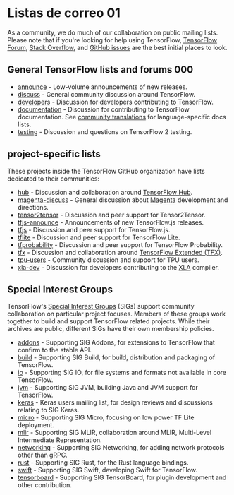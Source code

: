 # Listas de correo 01

As a community, we do much of our collaboration on public mailing lists. Please note that if you're looking for help using TensorFlow, [TensorFlow Forum](https://discuss.tensorflow.org/), [Stack Overflow](https://stackoverflow.com/questions/tagged/tensorflow), and [GitHub issues](https://github.com/tensorflow/tensorflow/issues) are the best initial places to look.

## General TensorFlow lists and forums 000

- [announce](https://groups.google.com/a/tensorflow.org/d/forum/announce) - Low-volume announcements of new releases.
- [discuss](https://groups.google.com/a/tensorflow.org/d/forum/discuss) - General community discussion around TensorFlow.
- [developers](https://groups.google.com/a/tensorflow.org/d/forum/developers) - Discussion for developers contributing to TensorFlow.
- [documentation](https://discuss.tensorflow.org/tag/docs) - Discussion for contributing to TensorFlow documentation. See [community translations](https://www.tensorflow.org/community/contribute/docs#community_translations) for language-specific docs lists.
- [testing](https://groups.google.com/a/tensorflow.org/d/forum/testing) - Discussion and questions on TensorFlow 2 testing.

## project-specific lists

These projects inside the TensorFlow GitHub organization have lists dedicated to their communities:

- [hub](https://groups.google.com/a/tensorflow.org/d/forum/hub) - Discussion and collaboration around [TensorFlow Hub](https://github.com/tensorflow/hub).
- [magenta-discuss](https://groups.google.com/a/tensorflow.org/d/forum/magenta-discuss) - General discussion about [Magenta](https://magenta.tensorflow.org/) development and directions.
- [tensor2tensor](https://groups.google.com/d/forum/tensor2tensor) - Discussion and peer support for Tensor2Tensor.
- [tfjs-announce](https://groups.google.com/a/tensorflow.org/d/forum/tfjs-announce) - Announcements of new TensorFlow.js releases.
- [tfjs](https://groups.google.com/a/tensorflow.org/d/forum/tfjs) - Discussion and peer support for TensorFlow.js.
- [tflite](https://groups.google.com/a/tensorflow.org/d/forum/tflite) - Discussion and peer support for TensorFlow Lite.
- [tfprobability](https://groups.google.com/a/tensorflow.org/d/forum/tfprobability) - Discussion and peer support for TensorFlow Probability.
- [tfx](https://groups.google.com/a/tensorflow.org/forum/#!forum/tfx) - Discussion and collaboration around [TensorFlow Extended (TFX)](https://www.tensorflow.org/tfx/).
- [tpu-users](https://groups.google.com/a/tensorflow.org/d/forum/tpu-users) - Community discussion and support for TPU users.
- [xla-dev](https://groups.google.com/forum/#!forum/xla-dev) - Discussion for developers contributing to the [XLA](https://www.tensorflow.org/xla) compiler.

## Special Interest Groups

TensorFlow's [Special Interest Groups](https://github.com/tensorflow/community/tree/master/sigs) (SIGs) support community collaboration on particular project focuses. Members of these groups work together to build and support TensorFlow related projects. While their archives are public, different SIGs have their own membership policies.

- [addons](https://groups.google.com/a/tensorflow.org/d/forum/addons) - Supporting SIG Addons, for extensions to TensorFlow that confirm to the stable API.
- [build](https://groups.google.com/a/tensorflow.org/d/forum/build) - Supporting SIG Build, for build, distribution and packaging of TensorFlow.
- [io](https://groups.google.com/a/tensorflow.org/d/forum/io) - Supporting SIG IO, for file systems and formats not available in core TensorFlow.
- [jvm](https://groups.google.com/a/tensorflow.org/d/forum/jvm) - Supporting SIG JVM, building Java and JVM support for TensorFlow.
- [keras](https://groups.google.com/forum/#!forum/keras-users) - Keras users mailing list, for design reviews and discussions relating to SIG Keras.
- [micro](https://groups.google.com/a/tensorflow.org/d/forum/micro) - Supporting SIG Micro, focusing on low power TF Lite deployment.
- [mlir](https://groups.google.com/a/tensorflow.org/d/forum/mlir) - Supporting SIG MLIR, collaboration around MLIR, Multi-Level Intermediate Representation.
- [networking](https://groups.google.com/a/tensorflow.org/d/forum/networking) - Supporting SIG Networking, for adding network protocols other than gRPC.
- [rust](https://groups.google.com/a/tensorflow.org/d/forum/rust) - Supporting SIG Rust, for the Rust language bindings.
- [swift](https://groups.google.com/a/tensorflow.org/d/forum/swift) - Supporting SIG Swift, developing Swift for TensorFlow.
- [tensorboard](https://groups.google.com/a/tensorflow.org/d/forum/tensorboard) - Supporting SIG TensorBoard, for plugin development and other contribution.
